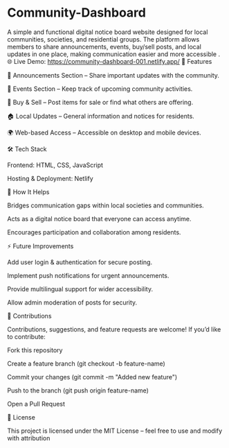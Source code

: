 # Community-Dashboard
A simple and functional digital notice board website designed for local communities, societies, and residential groups. The platform allows members to share announcements, events, buy/sell posts, and local updates in one place, making communication easier and more accessible .
🌐 Live Demo: https://community-dashboard-001.netlify.app/
🚀 Features

📢 Announcements Section – Share important updates with the community.

🎉 Events Section – Keep track of upcoming community activities.

🛒 Buy & Sell – Post items for sale or find what others are offering.

🏠 Local Updates – General information and notices for residents.

🌍 Web-based Access – Accessible on desktop and mobile devices.

🛠️ Tech Stack

Frontend: HTML, CSS, JavaScript

Hosting & Deployment: Netlify

📌 How It Helps

Bridges communication gaps within local societies and communities.

Acts as a digital notice board that everyone can access anytime.

Encourages participation and collaboration among residents.

⚡ Future Improvements

Add user login & authentication for secure posting.

Implement push notifications for urgent announcements.

Provide multilingual support for wider accessibility.

Allow admin moderation of posts for security.

🤝 Contributions

Contributions, suggestions, and feature requests are welcome!
If you’d like to contribute:

Fork this repository

Create a feature branch (git checkout -b feature-name)

Commit your changes (git commit -m "Added new feature")

Push to the branch (git push origin feature-name)

Open a Pull Request

📄 License

This project is licensed under the MIT License – feel free to use and modify with attribution
